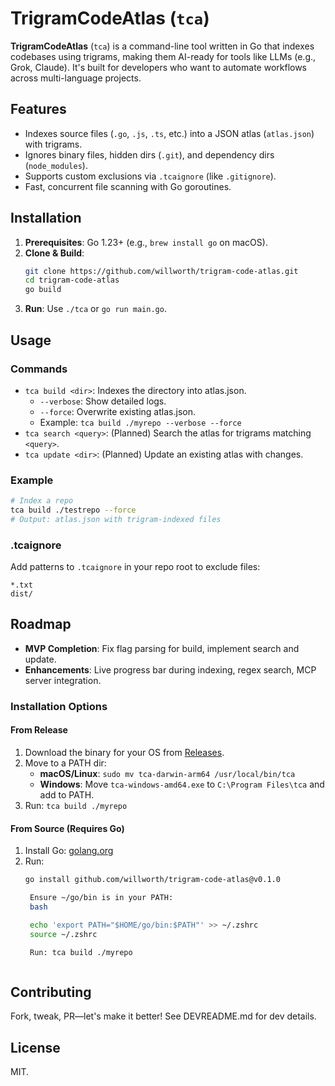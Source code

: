 # TrigramCodeAtlas (`tca`)

**TrigramCodeAtlas** (`tca`) is a command-line tool written in Go that indexes codebases using trigrams, making them AI-ready for tools like LLMs (e.g., Grok, Claude). It's built for developers who want to automate workflows across multi-language projects.

## Features
- Indexes source files (`.go`, `.js`, `.ts`, etc.) into a JSON atlas (`atlas.json`) with trigrams.
- Ignores binary files, hidden dirs (`.git`), and dependency dirs (`node_modules`).
- Supports custom exclusions via `.tcaignore` (like `.gitignore`).
- Fast, concurrent file scanning with Go goroutines.

## Installation
1. **Prerequisites**: Go 1.23+ (e.g., `brew install go` on macOS).
2. **Clone & Build**:
   ```bash
   git clone https://github.com/willworth/trigram-code-atlas.git
   cd trigram-code-atlas
   go build
   ```
3. **Run**: Use `./tca` or `go run main.go`.

## Usage
### Commands
* `tca build <dir>`: Indexes the directory into atlas.json.
   * `--verbose`: Show detailed logs.
   * `--force`: Overwrite existing atlas.json.
   * Example: `tca build ./myrepo --verbose --force`
* `tca search <query>`: (Planned) Search the atlas for trigrams matching `<query>`.
* `tca update <dir>`: (Planned) Update an existing atlas with changes.

### Example
```bash
# Index a repo
tca build ./testrepo --force
# Output: atlas.json with trigram-indexed files
```

### .tcaignore
Add patterns to `.tcaignore` in your repo root to exclude files:

```
*.txt
dist/
```

## Roadmap
* **MVP Completion**: Fix flag parsing for build, implement search and update.
* **Enhancements**: Live progress bar during indexing, regex search, MCP server integration.


### Installation Options
#### From Release
1. Download the binary for your OS from [Releases](https://github.com/willworth/trigram-code-atlas/releases).
2. Move to a PATH dir:
   - **macOS/Linux**: `sudo mv tca-darwin-arm64 /usr/local/bin/tca`
   - **Windows**: Move `tca-windows-amd64.exe` to `C:\Program Files\tca` and add to PATH.
3. Run: `tca build ./myrepo`

#### From Source (Requires Go)
1. Install Go: [golang.org](https://golang.org/dl/)
2. Run:
   ```bash
   go install github.com/willworth/trigram-code-atlas@v0.1.0

    Ensure ~/go/bin is in your PATH:
    bash

    echo 'export PATH="$HOME/go/bin:$PATH"' >> ~/.zshrc
    source ~/.zshrc

    Run: tca build ./myrepo



## Contributing
Fork, tweak, PR—let's make it better! See DEVREADME.md for dev details.

## License
MIT.
